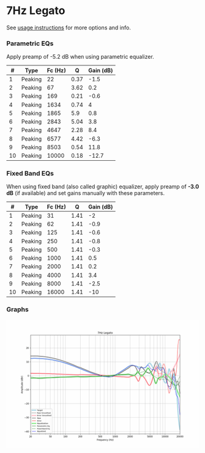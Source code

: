 # 7Hz Legato
See [usage instructions](https://github.com/jaakkopasanen/AutoEq#usage) for more options and info.

### Parametric EQs
Apply preamp of -5.2 dB when using parametric equalizer.

|   # | Type    |   Fc (Hz) |    Q |   Gain (dB) |
|-----|---------|-----------|------|-------------|
|   1 | Peaking |        22 | 0.37 |        -1.5 |
|   2 | Peaking |        67 | 3.62 |         0.2 |
|   3 | Peaking |       169 | 0.21 |        -0.6 |
|   4 | Peaking |      1634 | 0.74 |         4   |
|   5 | Peaking |      1865 | 5.9  |         0.8 |
|   6 | Peaking |      2843 | 5.04 |         3.8 |
|   7 | Peaking |      4647 | 2.28 |         8.4 |
|   8 | Peaking |      6577 | 4.42 |        -6.3 |
|   9 | Peaking |      8503 | 0.54 |        11.8 |
|  10 | Peaking |     10000 | 0.18 |       -12.7 |

### Fixed Band EQs
When using fixed band (also called graphic) equalizer, apply preamp of **-3.0 dB** (if available) and set gains manually with these parameters.

|   # | Type    |   Fc (Hz) |    Q |   Gain (dB) |
|-----|---------|-----------|------|-------------|
|   1 | Peaking |        31 | 1.41 |        -2   |
|   2 | Peaking |        62 | 1.41 |        -0.9 |
|   3 | Peaking |       125 | 1.41 |        -0.6 |
|   4 | Peaking |       250 | 1.41 |        -0.8 |
|   5 | Peaking |       500 | 1.41 |        -0.3 |
|   6 | Peaking |      1000 | 1.41 |         0.5 |
|   7 | Peaking |      2000 | 1.41 |         0.2 |
|   8 | Peaking |      4000 | 1.41 |         3.4 |
|   9 | Peaking |      8000 | 1.41 |        -2.5 |
|  10 | Peaking |     16000 | 1.41 |       -10   |

### Graphs
![](./7Hz%20Legato.png)
